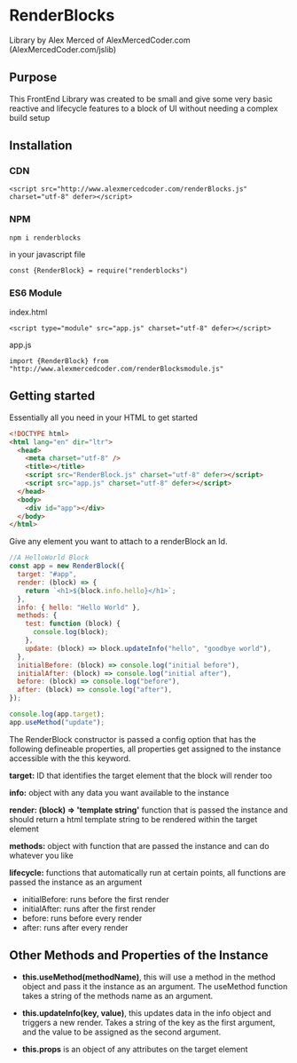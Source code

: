 # RenderBlocks

Library by Alex Merced of AlexMercedCoder.com (AlexMercedCoder.com/jslib)

## Purpose

This FrontEnd Library was created to be small and give some very basic reactive and lifecycle features to a block of UI without needing a complex build setup

## Installation

### CDN

```
<script src="http://www.alexmercedcoder.com/renderBlocks.js" charset="utf-8" defer></script>
```

### NPM

```
npm i renderblocks
```

in your javascript file

```
const {RenderBlock} = require("renderblocks")
```

### ES6 Module

index.html

```
<script type="module" src="app.js" charset="utf-8" defer></script>
```

app.js

```
import {RenderBlock} from "http://www.alexmercedcoder.com/renderBlocksmodule.js"

```

## Getting started

Essentially all you need in your HTML to get started

```html
<!DOCTYPE html>
<html lang="en" dir="ltr">
  <head>
    <meta charset="utf-8" />
    <title></title>
    <script src="RenderBlock.js" charset="utf-8" defer></script>
    <script src="app.js" charset="utf-8" defer></script>
  </head>
  <body>
    <div id="app"></div>
  </body>
</html>
```

Give any element you want to attach to a renderBlock an Id.

```js
//A HelloWorld Block
const app = new RenderBlock({
  target: "#app",
  render: (block) => {
    return `<h1>${block.info.hello}</h1>`;
  },
  info: { hello: "Hello World" },
  methods: {
    test: function (block) {
      console.log(block);
    },
    update: (block) => block.updateInfo("hello", "goodbye world"),
  },
  initialBefore: (block) => console.log("initial before"),
  initialAfter: (block) => console.log("initial after"),
  before: (block) => console.log("before"),
  after: (block) => console.log("after"),
});

console.log(app.target);
app.useMethod("update");
```

The RenderBlock constructor is passed a config option that has the following defineable properties, all properties get assigned to the instance accessible with the this keyword.

**target:** ID that identifies the target element that the block will render too

**info:** object with any data you want available to the instance

**render: (block) => 'template string'** function that is passed the instance and should return a html template string to be rendered within the target element

**methods:** object with function that are passed the instance and can do whatever you like

**lifecycle:** functions that automatically run at certain points, all functions are passed the instance as an argument

- initialBefore: runs before the first render
- initialAfter: runs after the first render
- before: runs before every render
- after: runs after every render

## Other Methods and Properties of the Instance

- **this.useMethod(methodName)**, this will use a method in the method object and pass it the instance as an argument. The useMethod function takes a string of the methods name as an argument.

- **this.updateInfo(key, value)**, this updates data in the info object and triggers a new render. Takes a string of the key as the first argument, and the value to be assigned as the second argument.

- **this.props** is an object of any attributes on the target element
